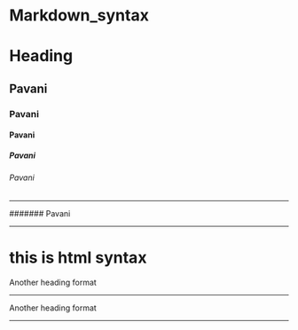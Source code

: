 # Markdown_syntax
# Heading
## Pavani
### Pavani
#### Pavani
##### Pavani
###### Pavani
<hr>
####### Pavani
<hr>
<h1>this is html syntax</h1>


Another heading format
 - - - - - - - - - - 
 
 
 
 Another heading format
 *************************
